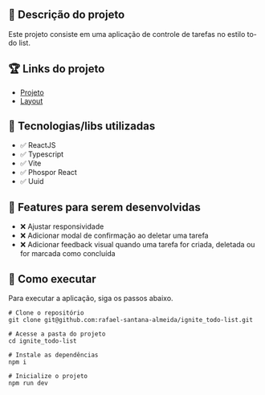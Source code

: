 ## :memo: Descrição do projeto
Este projeto consiste em uma aplicação de controle de tarefas no estilo to-do list.

## :trophy: Links do projeto
* [Projeto](https://ignite-todo-list-navy.vercel.app/)
* [Layout](https://www.figma.com/file/HXipoI9ELAwvaMhegjD4IX/ToDo-List?node-id=0%3A1)

## :wrench: Tecnologias/libs utilizadas
* :white_check_mark: ReactJS
* :white_check_mark: Typescript
* :white_check_mark: Vite
* :white_check_mark: Phospor React
* :white_check_mark: Uuid

## :pushpin: Features para serem desenvolvidas
* :x: Ajustar responsividade
* :x: Adicionar modal de confirmação ao deletar uma tarefa
* :x: Adicionar feedback visual quando uma tarefa for criada, deletada ou for marcada como concluída

## :rocket: Como executar
Para executar a aplicação, siga os passos abaixo.
```
# Clone o repositório
git clone git@github.com:rafael-santana-almeida/ignite_todo-list.git

# Acesse a pasta do projeto
cd ignite_todo-list

# Instale as dependências
npm i

# Inicialize o projeto
npm run dev
```
